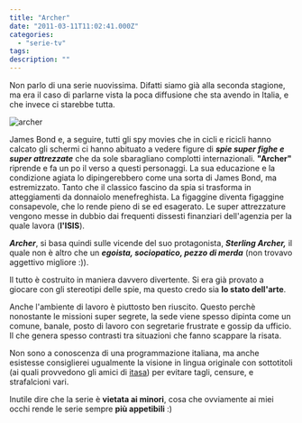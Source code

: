 ```yaml
---
title: "Archer"
date: "2011-03-11T11:02:41.000Z"
categories:
  - "serie-tv"
tags:
description: ""
---
```


Non parlo di una serie nuovissima. Difatti siamo già alla seconda stagione, ma era il caso di parlarne vista la poca diffusione che sta avendo in Italia, e che invece ci starebbe tutta.

![](https://enricodeleo.s3.eu-south-1.amazonaws.com/uploads/2011/03/archer.jpg "archer")

James Bond e, a seguire, tutti gli spy movies che in cicli e ricicli hanno calcato gli schermi ci hanno abituato a vedere figure di **_spie super fighe e super attrezzate_** che da sole sbaragliano complotti internazionali. **"Archer"** riprende e fa un po il verso a questi personaggi. La sua educazione e la condizione agiata lo dipingerebbero come una sorta di James Bond, ma estremizzato. Tanto che il classico fascino da spia si trasforma in atteggiamenti da donnaiolo menefreghista. La figaggine diventa figaggine consapevole, che lo rende pieno di se ed esagerato. Le super attrezzature vengono messe in dubbio dai frequenti dissesti finanziari dell'agenzia per la quale lavora (**l'ISIS**).

_**Archer**_, si basa quindi sulle vicende del suo protagonista, _**Sterling Archer,**_ il quale non è altro che un **_egoista, sociopatico, pezzo di merda_** (non trovavo aggettivo migliore :)).

Il tutto è costruito in maniera davvero divertente. Si era già provato a giocare con gli stereotipi delle spie, ma questo credo sia **lo stato dell'arte**.

Anche l'ambiente di lavoro è piuttosto ben riuscito. Questo perchè nonostante le missioni super segrete, la sede viene spesso dipinta come un comune, banale, posto di lavoro con segretarie frustrate e gossip da ufficio. Il che genera spesso contrasti tra situazioni che fanno scappare la risata.

Non sono a conoscenza di una programmazione italiana, ma anche esistesse consiglierei ugualmente la visione in lingua originale con sottotitoli (ai quali provvedono gli amici di [itasa](http://www.italiansubs.net/index.php?option=com_remository&Itemid=6&func=select&id=1687)) per evitare tagli, censure, e strafalcioni vari.

Inutile dire che la serie è **vietata ai minori**, cosa che ovviamente ai miei occhi rende le serie sempre **più appetibili** :)

